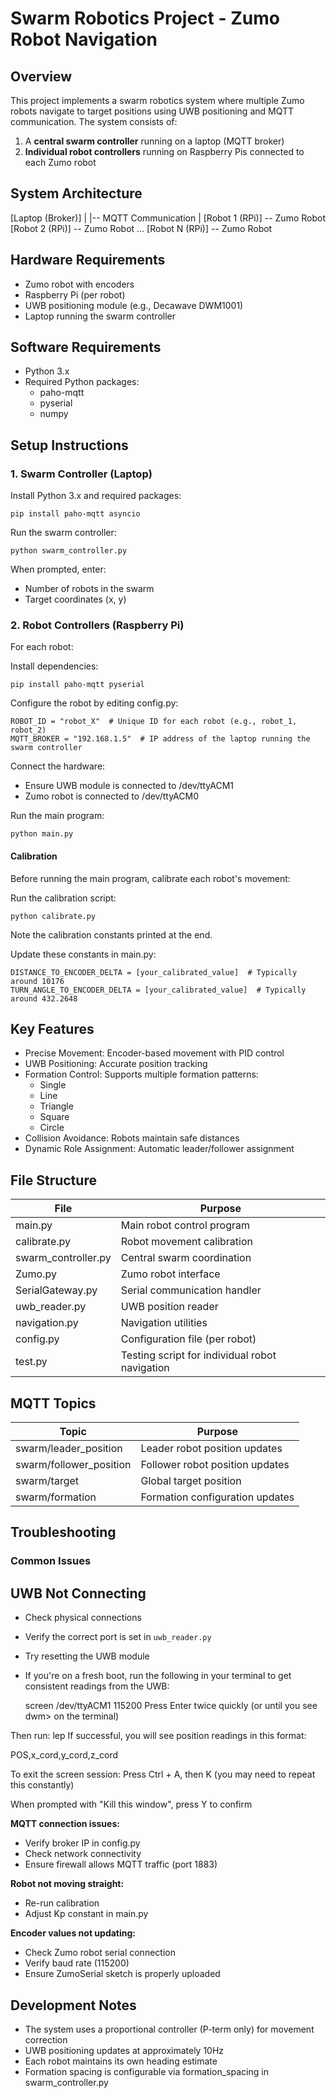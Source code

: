 # Swarm Robotics Project - Zumo Robot Navigation

## Overview

This project implements a swarm robotics system where multiple Zumo robots navigate to target positions using UWB positioning and MQTT communication. The system consists of:

1. A **central swarm controller** running on a laptop (MQTT broker)
2. **Individual robot controllers** running on Raspberry Pis connected to each Zumo robot

## System Architecture

[Laptop (Broker)]
|
|-- MQTT Communication
|
[Robot 1 (RPi)] -- Zumo Robot
[Robot 2 (RPi)] -- Zumo Robot
...
[Robot N (RPi)] -- Zumo Robot

## Hardware Requirements

- Zumo robot with encoders
- Raspberry Pi (per robot)
- UWB positioning module (e.g., Decawave DWM1001)
- Laptop running the swarm controller

## Software Requirements

- Python 3.x
- Required Python packages:
  - paho-mqtt
  - pyserial
  - numpy

## Setup Instructions

### 1. Swarm Controller (Laptop)

Install Python 3.x and required packages:

    pip install paho-mqtt asyncio

Run the swarm controller:

    python swarm_controller.py

When prompted, enter:

- Number of robots in the swarm
- Target coordinates (x, y)

### 2. Robot Controllers (Raspberry Pi)

For each robot:

Install dependencies:

    pip install paho-mqtt pyserial

Configure the robot by editing config.py:

    ROBOT_ID = "robot_X"  # Unique ID for each robot (e.g., robot_1, robot_2)
    MQTT_BROKER = "192.168.1.5"  # IP address of the laptop running the swarm controller

Connect the hardware:

- Ensure UWB module is connected to /dev/ttyACM1
- Zumo robot is connected to /dev/ttyACM0

Run the main program:

    python main.py

#### Calibration

Before running the main program, calibrate each robot's movement:

Run the calibration script:

    python calibrate.py

Note the calibration constants printed at the end.

Update these constants in main.py:

    DISTANCE_TO_ENCODER_DELTA = [your_calibrated_value]  # Typically around 10176
    TURN_ANGLE_TO_ENCODER_DELTA = [your_calibrated_value]  # Typically around 432.2648

## Key Features

- Precise Movement: Encoder-based movement with PID control
- UWB Positioning: Accurate position tracking
- Formation Control: Supports multiple formation patterns:
  - Single
  - Line
  - Triangle
  - Square
  - Circle
- Collision Avoidance: Robots maintain safe distances
- Dynamic Role Assignment: Automatic leader/follower assignment

## File Structure

| File                | Purpose                                        |
| ------------------- | ---------------------------------------------- |
| main.py             | Main robot control program                     |
| calibrate.py        | Robot movement calibration                     |
| swarm_controller.py | Central swarm coordination                     |
| Zumo.py             | Zumo robot interface                           |
| SerialGateway.py    | Serial communication handler                   |
| uwb_reader.py       | UWB position reader                            |
| navigation.py       | Navigation utilities                           |
| config.py           | Configuration file (per robot)                 |
| test.py             | Testing script for individual robot navigation |

## MQTT Topics

| Topic                   | Purpose                         |
| ----------------------- | ------------------------------- |
| swarm/leader_position   | Leader robot position updates   |
| swarm/follower_position | Follower robot position updates |
| swarm/target            | Global target position          |
| swarm/formation         | Formation configuration updates |

## Troubleshooting

### Common Issues

## UWB Not Connecting

- Check physical connections
- Verify the correct port is set in `uwb_reader.py`
- Try resetting the UWB module
- If you're on a fresh boot, run the following in your terminal to get consistent readings from the UWB:

  screen /dev/ttyACM1 115200
  Press Enter twice quickly (or until you see dwm> on the terminal)

Then run:
lep
If successful, you will see position readings in this format:

POS,x_cord,y_cord,z_cord

To exit the screen session:
Press Ctrl + A, then K (you may need to repeat this constantly)

When prompted with "Kill this window", press Y to confirm

**MQTT connection issues:**

- Verify broker IP in config.py
- Check network connectivity
- Ensure firewall allows MQTT traffic (port 1883)

**Robot not moving straight:**

- Re-run calibration
- Adjust Kp constant in main.py

**Encoder values not updating:**

- Check Zumo robot serial connection
- Verify baud rate (115200)
- Ensure ZumoSerial sketch is properly uploaded

## Development Notes

- The system uses a proportional controller (P-term only) for movement correction
- UWB positioning updates at approximately 10Hz
- Each robot maintains its own heading estimate
- Formation spacing is configurable via formation_spacing in swarm_controller.py
